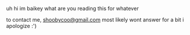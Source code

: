 uh hi im baikey
what are you reading this for
whatever

to contact me,
shoobycoo@gmail.com
most likely wont answer for a bit i apologize :')
